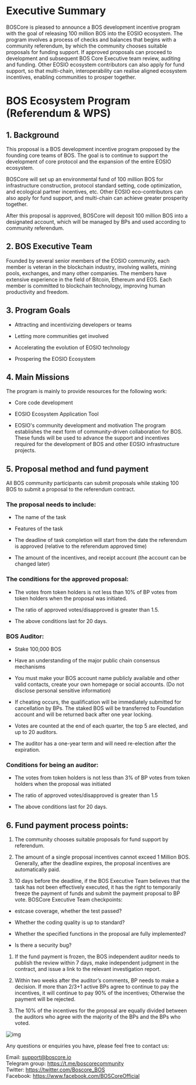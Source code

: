 # Executive Summary

BOSCore is pleased to announce a BOS development incentive program with the goal of releasing 100 million BOS into the EOSIO ecosystem. The program involves a process of checks and balances that begins with a community referendum, by which the community chooses suitable proposals for funding support. If approved proposals can proceed to development and subsequent BOS Core Executive team review, auditing and funding. Other EOSIO ecosystem contributors can also apply for fund support, so that multi-chain, interoperability can realise aligned ecosystem incentives, enabling communities to prosper together.

# BOS Ecosystem Program (Referendum & WPS)

## 1. Background

This proposal is a BOS development incentive program proposed by the founding core teams of BOS. The goal is to continue to support the development of core protocol and the expansion of the entire EOSIO ecosystem.

BOSCore will set up an environmental fund of 100 million BOS for infrastructure construction, protocol standard setting, code optimization, and ecological partner incentives, etc. Other EOSIO eco-contributors can also apply for fund support, and multi-chain can achieve greater prosperity together.

After this proposal is approved, BOSCore will deposit 100 million BOS into a designated account, which will be managed by BPs and used according to community referendum.



## 2. BOS Executive Team

Founded by several senior members of the EOSIO community, each member is veteran in the blockchain industry, involving wallets, mining pools, exchanges, and many other companies. The members have extensive experience in the field of Bitcoin, Ethereum and EOS. Each member is committed to blockchain technology, improving human productivity and freedom.

## 3. Program Goals

- Attracting and incentivizing developers or teams

- Letting more communities get involved

- Accelerating the evolution of EOSIO technology

- Prospering the EOSIO Ecosystem

## 4. Main Missions

The program is mainly to provide resources for the following work:

- Core code development

- EOSIO Ecosystem Application Tool

- EOSIO's community development and motivation The program establishes the next form of community-driven collaboration for BOS. These funds will be used to advance the support and incentives required for the development of BOS and other EOSIO infrastructure projects.

## 5. Proposal method and fund payment

All BOS community participants can submit proposals while staking 100 BOS to submit a proposal to the referendum contract.

### The proposal needs to include:

- The name of the task

- Features of the task

- The deadline of task completion will start from the date the referendum is approved (relative to the referendum approved time)

- The amount of the incentives, and receipt account (the account can be changed later)

### The conditions for the approved proposal:

- The votes from token holders is not less than 10% of BP votes from token holders when the proposal was initiated.

- The ratio of approved votes/disapproved is greater than 1.5.

- The above conditions last for 20 days.

### BOS Auditor:

- Stake 100,000 BOS

- Have an understanding of the major public chain consensus mechanisms

- You must make your BOS account name publicly available and other valid contacts, create your own homepage or social accounts. (Do not disclose personal sensitive information)

- If cheating occurs, the qualification will be immediately submitted for cancellation by BPs. The staked BOS will be transferred to Foundation account and will be returned back after one year locking.

- Votes are counted at the end of each quarter, the top 5 are elected, and up to 20 auditors.

- The auditor has a one-year term and will need re-election after the expiration.

### Conditions for being an auditor:

- The votes from token holders is not less than 3% of BP votes from token holders when the proposal was initiated

- The ratio of approved votes/disapproved is greater than 1.5

- The above conditions last for 20 days.

## 6. Fund payment process points:

1. The community chooses suitable proposals for fund support by referendum.

2. The amount of a single proposal incentives cannot exceed 1 Million BOS. Generally, after the deadline expires, the proposal incentives are automatically paid.

3. 10 days before the deadline, if the BOS Executive Team believes that the task has not been effectively executed, it has the right to temporarily freeze the payment of funds and submit the payment proposal to BP vote. BOSCore Executive Team checkpoints:

- estcase coverage, whether the test passed?

- Whether the coding quality is up to standard?

- Whether the specified functions in the proposal are fully implemented?

- Is there a security bug?

1. If the fund payment is frozen, the BOS independent auditor needs to publish the review within 7 days, make independent judgment in the contract, and issue a link to the relevant investigation report.

2. Within two weeks after the auditor’s comments, BP needs to make a decision. If more than 2/3+1 active BPs agree to continue to pay the incentives, it will continue to pay 90% of the incentives; Otherwise the payment will be rejected.

3. The 10% of the incentives for the proposal are equally divided between the auditors who agree with the majority of the BPs and the BPs who voted.

![img](https://uploader.shimo.im/f/MTgBZrnIb5Q0i11U.png!thumbnail)


Any questions or enquiries you have, please feel free to contact us: 

Email: support@boscore.io  
Telegram group: https://t.me/boscorecommunity  
Twitter: https://twitter.com/Boscore_BOS  
Facebook: https://www.facebook.com/BOSCoreOfficial 


